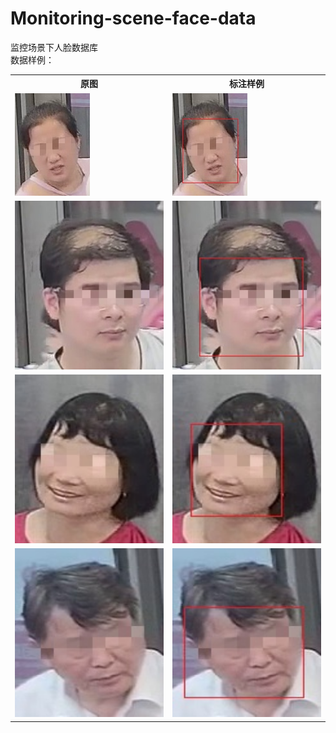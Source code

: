 # Monitoring-scene-face-data
监控场景下人脸数据库
<br>数据样例：<br>
<table>
  <tr>
    <th>原图</th>
    <th>标注样例</th>
  </tr>
  <tr>
    <td> <img src="https://github.com/cmhu/Monitoring-scene-face-data/blob/master/pic/1.jpg" width="120" height="164" /> </td>
    <td> <img src="https://github.com/cmhu/Monitoring-scene-face-data/blob/master/pic/1-1.jpg" width="120" height="164" /> </td>
  </tr>
  <tr>
    <td> <img src="https://github.com/cmhu/Monitoring-scene-face-data/blob/master/pic/2.jpg" width="480" height="270" /> </td>
    <td> <img src="https://github.com/cmhu/Monitoring-scene-face-data/blob/master/pic/2-1.jpg" width="480" height="270" /> </td>
  </tr>
  <tr>
    <td> <img src="https://github.com/cmhu/Monitoring-scene-face-data/blob/master/pic/3.jpg" width="480" height="270" /> </td>
    <td> <img src="https://github.com/cmhu/Monitoring-scene-face-data/blob/master/pic/3-1.jpg" width="480" height="270" /> </td>
  </tr>     
    <tr>
    <td> <img src="https://github.com/cmhu/Monitoring-scene-face-data/blob/master/pic/4.jpg" width="480" height="270" /> </td>
    <td> <img src="https://github.com/cmhu/Monitoring-scene-face-data/blob/master/pic/4-1.jpg" width="480" height="270" /> </td>
  </tr>  
</table>

    
      
      
